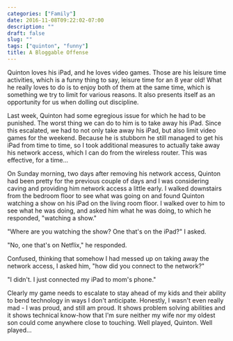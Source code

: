 ```yaml
---
categories: ["Family"]
date: 2016-11-08T09:22:02-07:00
description: ""
draft: false
slug: ""
tags: ["quinton", "funny"]
title: A Bloggable Offense
---
```


Quinton loves his iPad, and he loves video games. Those are his leisure time activities, which is a funny thing to say, leisure time for an 8 year old! What he really loves to do is to enjoy both of them at the same time, which is something we try to limit for various reasons. It also presents itself as an opportunity for us when dolling out discipline.

Last week, Quinton had some egregious issue for which he had to be punished. The worst thing we can do to him is to take away his iPad. Since this escalated, we had to not only take away his iPad, but also limit video games for the weekend. Because he is stubborn he still managed to get his iPad from time to time, so I took additional measures to actually take away his network access, which I can do from the wireless router. This was effective, for a time...

On Sunday morning, two days after removing his network access, Quinton had been pretty for the previous couple of days and I was considering caving and providing him network access a little early. I walked downstairs from the bedroom floor to see what was going on and found Quinton watching a show on his iPad on the living room floor. I walked over to him to see what he was doing, and asked him what he was doing, to which he responded, "watching a show."

"Where are you watching the show? One that's on the iPad?" I asked.

"No, one that's on Netflix," he responded.

Confused, thinking that somehow I had messed up on taking away the network access, I asked him, "how did you connect to the network?"

"I didn't. I just connected my iPad to mom's phone."

Clearly my game needs to escalate to stay ahead of my kids and their ability to bend technology in ways I don't anticipate. Honestly, I wasn't even really mad - I was proud, and still am proud. It shows problem solving abilities and it shows technical know-how that I'm sure neither my wife nor my oldest son could come anywhere close to touching. Well played, Quinton. Well played...
